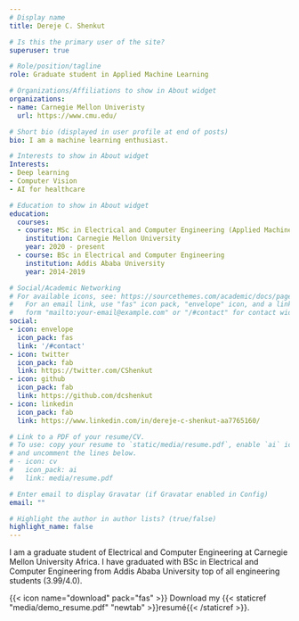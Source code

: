 ```yaml
---
# Display name
title: Dereje C. Shenkut

# Is this the primary user of the site?
superuser: true

# Role/position/tagline
role: Graduate student in Applied Machine Learning

# Organizations/Affiliations to show in About widget
organizations:
- name: Carnegie Mellon Univeristy
  url: https://www.cmu.edu/

# Short bio (displayed in user profile at end of posts)
bio: I am a machine learning enthusiast.

# Interests to show in About widget
Interests:
- Deep learning 
- Computer Vision
- AI for healthcare

# Education to show in About widget
education:
  courses:
  - course: MSc in Electrical and Computer Engineering (Applied Machine Learning)
    institution: Carnegie Mellon University
    year: 2020 - present
  - course: BSc in Electrical and Computer Engineering
    institution: Addis Ababa University
    year: 2014-2019

# Social/Academic Networking
# For available icons, see: https://sourcethemes.com/academic/docs/page-builder/#icons
#   For an email link, use "fas" icon pack, "envelope" icon, and a link in the
#   form "mailto:your-email@example.com" or "/#contact" for contact widget.
social:
- icon: envelope
  icon_pack: fas
  link: '/#contact'
- icon: twitter
  icon_pack: fab
  link: https://twitter.com/CShenkut
- icon: github
  icon_pack: fab
  link: https://github.com/dcshenkut
- icon: linkedin
  icon_pack: fab
  link: https://www.linkedin.com/in/dereje-c-shenkut-aa7765160/

# Link to a PDF of your resume/CV.
# To use: copy your resume to `static/media/resume.pdf`, enable `ai` icons in `params.toml`, 
# and uncomment the lines below.
# - icon: cv
#   icon_pack: ai
#   link: media/resume.pdf

# Enter email to display Gravatar (if Gravatar enabled in Config)
email: ""

# Highlight the author in author lists? (true/false)
highlight_name: false
---
```


I am a graduate student of Electrical and Computer Engineering at Carnegie Mellon University Africa. I have graduated with BSc in Electrical and Computer Engineering from Addis Ababa University top of all engineering students (3.99/4.0).



{{< icon name="download" pack="fas" >}} Download my {{< staticref "media/demo_resume.pdf" "newtab" >}}resumé{{< /staticref >}}.
